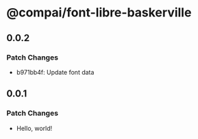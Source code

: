 # @compai/font-libre-baskerville

## 0.0.2

### Patch Changes

- b971bb4f: Update font data

## 0.0.1

### Patch Changes

- Hello, world!
